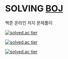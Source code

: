 # SOLVING [BOJ](https://www.acmicpc.net/user/hjk70288)
백준 온라인 저지 문제풀이

[![solved.ac tier](http://mazassumnida.wtf/api/generate_badge?boj=hjk70288)](https://solved.ac/hjk70288)

[![solved.ac tier](http://mazassumnida.wtf/api/v2/generate_badge?boj=hjk70288)](https://solved.ac/hjk70288)

[![solved.ac tier](http://mazassumnida.wtf/api/mini/generate_badge?boj=hjk70288)](https://solved.ac/hjk70288)
